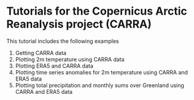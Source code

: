 # Tutorials for the Copernicus Arctic Reanalysis project (CARRA)
This tutorial includes the following examples

1. Getting CARRA data
2. Plotting 2m temperature using CARRA data
3. Plotting ERA5 and CARRA data
4. Plotting time series anomalies for 2m temperature using CARRA and ERA5 data
5. Plotting total precipitation and monthly sums over Greenland using CARRA and ERA5 data

